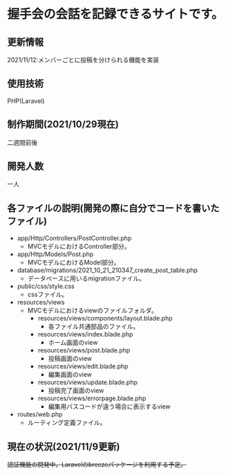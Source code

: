 # 握手会の会話を記録できるサイトです。
## 更新情報
2021/11/12:メンバーごとに投稿を分けられる機能を実装
## 使用技術
PHP(Laravel)
## 制作期間(2021/10/29現在)
二週間前後
## 開発人数
一人
## 各ファイルの説明(開発の際に自分でコードを書いたファイル)
- app/Http/Controllers/PostController.php
    - MVCモデルにおけるController部分。
- app/Http/Models/Post.php
    - MVCモデルにおけるModel部分。
- database/migrations/2021_10_21_210347_create_post_table.php
    - データベースに用いるmigrationファイル。
- public/css/style.css
    - cssファイル。
- resources/views
    - MVCモデルにおけるviewのファイルフォルダ。
        - resources/views/components/layout.blade.php
            - 各ファイル共通部品のファイル。
        - resources/views/index.blade.php
            - ホーム画面のview
        - resources/views/post.blade.php
            - 投稿画面のview
        - resources/views/edit.blade.php
            - 編集画面のview
        - resources/views/update.blade.php
            - 投稿完了画面のview
        - resources/views/errorpage.blade.php
            - 編集用パスコードが違う場合に表示するview
- routes/web.php
    - ルーティング定義ファイル。

## 現在の状況(2021/11/9更新)
~~認証機能の開発中。Laravelのbreezeパッケージを利用する予定。~~

